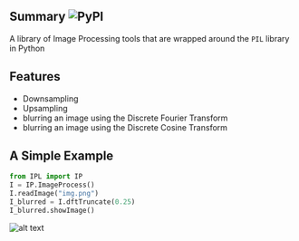## Summary ![PyPI](https://img.shields.io/pypi/pyversions/fire.svg?style=plastic)
A library of Image Processing tools that are wrapped around the `PIL` 
library in Python

## Features
- Downsampling
- Upsampling
- blurring an image using the Discrete Fourier Transform
- blurring an image using the Discrete Cosine Transform


## A Simple Example
``` python 
from IPL import IP
I = IP.ImageProcess()
I.readImage("img.png")
I_blurred = I.dftTruncate(0.25)
I_blurred.showImage()
```
![alt text](https://user-images.githubusercontent.com/25520872/47620232-44efae80-dabe-11e8-93dc-e8b6ee6b8cfd.png)
